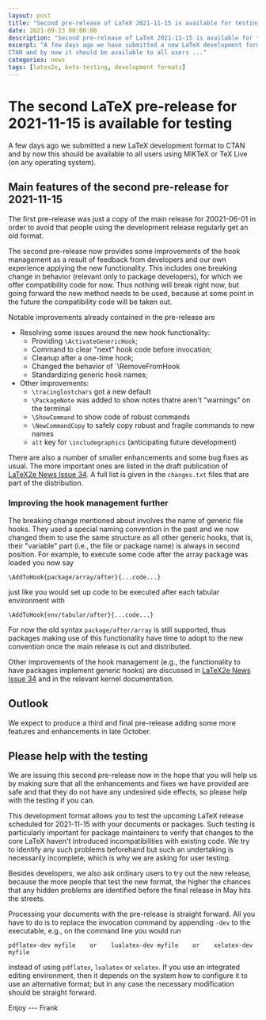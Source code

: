 ```yaml
---
layout: post
title: "Second pre-release of LaTeX 2021-11-15 is available for testing"
date: 2021-09-23 00:00:00
description: "Second pre-release of LaTeX 2021-11-15 is available for testing"
excerpt: "A few days ago we have submitted a new LaTeX development format to
CTAN and by now it should be available to all users ..."
categories: news
tags: [latex2e, beta-testing, development formats]
---
```


# The second LaTeX pre-release for 2021-11-15 is available for testing

A few days ago we submitted a new LaTeX development format to CTAN and by now this should be available to all users using MiKTeX or TeX Live (on any operating system).


## Main features of the second pre-release for 2021-11-15

The first pre-release was just a copy of the main release for 20021-06-01 in order to avoid that people using the development release regularly get an old format.

The second pre-release now provides some improvements of the hook management as a result of feedback from developers and our own experience applying the new functionality. This includes one breaking change in behavior (relevant only to package developers), for which we offer compatibility code for now. Thus nothing will break right now, but going forward the new method needs to be used, because at some point in the future the compatibility code will be taken out.

Notable improvements already contained in the pre-release are

- Resolving some issues around the new hook functionality:
   - Providing `\ActivateGenericHook`;
   - Command to clear "next" hook code before invocation;
   - Cleanup after a one-time hook;
   - Changed the behavior of `\RemoveFromHook
   - Standardizing generic hook names;
 - Other improvements:
   - `\tracinglostchars` got a new default
   - `\PackageNote` was added to show notes thatre aren't "warnings" on the terminal
   - `\ShowCommand` to show code of robust commands
   - `\NewCommandCopy` to safely copy robust and fragile commands to new names
   - `alt` key for `\includegraphics` (anticipating future development)

There are also a number of smaller enhancements and some bug fixes as usual. The more important ones are listed in the draft publication of <a href="{{site.baseurl}}/news/latex2e-news/ltnews34.pdf">LaTeX2e News Issue 34</a>. A full list is given in the `changes.txt` files that are part of the distribution.



### Improving the hook management further

The breaking change mentioned about involves the name of generic file hooks. They used a special naming convention in the past and we now changed them to use the same structure as all other generic hooks, that is, their "variable" part (i.e., the file or package name) is always in second position. For example, to execute some code after the array package was loaded you now say
```
\AddToHook{package/array/after}{...code...}
```
just like you would set up code to be executed after each tabular environment with
```
\AddToHook{env/tabular/after}{...code...}
```
For now the old syntax `package/after/array` is still supported, thus packages making use of this functionality have time to adopt to the new convention once the main release is out and distributed.

Other improvements of the hook management (e.g., the functionality to have packages implement generic hooks) are discussed in <a href="{{site.baseurl}}/news/latex2e-news/ltnews34.pdf">LaTeX2e News Issue 34</a> and in the relevant kernel documentation.



## Outlook

We expect to produce a third and  final pre-release adding some more features and enhancements in late October.


## Please help with the testing

We are issuing this second pre-release now in the hope that you will help us by making sure that all the enhancements and fixes we have provided are safe and that they do not have any undesired side effects, so please help with the testing if you can.

This development format allows you to test the upcoming LaTeX release scheduled for 2021-11-15 with your documents or packages. Such testing is particularly important for package maintainers to verify that changes to the core LaTeX haven't introduced incompatibilities with existing code. We try to identify any such problems beforehand but such an undertaking is necessarily incomplete, which is why we are asking for user testing.

Besides developers, we also ask ordinary users to try out the new release, because the more people that test the new format, the higher the chances that any hidden problems are identified before the final release in May hits the streets.

Processing your documents with the pre-release is straight forward. All you have to do is to replace the invocation command by appending `-dev` to the executable, e.g., on the command line you would run

```
pdflatex-dev myfile    or    lualatex-dev myfile    or    xelatex-dev myfile
```

instead of using `pdflatex`, `lualatex` or `xelatex`. If you use an integrated editing environment, then it depends on the system  how to configure it to use an alternative format; but in any case the necessary modification should be straight forward.




Enjoy --- Frank



<img src="https://ssl-vg03.met.vgwort.de/na/03770697eae2427c8a6bfe7e9b8ab332" width="1" height="1" alt="">

